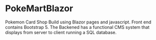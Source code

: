# PokeMartBlazor
Pokemon Card Shop
Build using Blazor pages and javascript. Front end contains Bootstrap 5. The Backened has a functional CMS system that displays from server to client running a SQL database.
